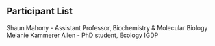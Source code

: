 ## Participant List

Shaun Mahony - Assistant Professor, Biochemistry & Molecular Biology
Melanie Kammerer Allen - PhD student, Ecology IGDP
